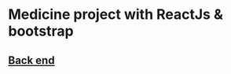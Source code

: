 # Medicine project with ReactJs & bootstrap

## [Back end](https://github.com/shoura279/medicine-project.git)
